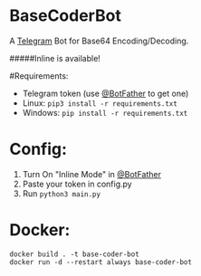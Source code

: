 # BaseCoderBot

A [Telegram](https://telegram.org) Bot for Base64 Encoding/Decoding.

#####Inline is available!

#Requirements:
* Telegram token (use [@BotFather](https://t.me/botfather) to get one)
* Linux: <code>pip3 install -r requirements.txt</code>
* Windows: <code>pip install -r requirements.txt</code>

# Config:
1. Turn On "Inline Mode" in [@BotFather](https://t.me/botfather)
2. Paste your token in config.py
3. Run <code>python3 main.py</code>

# Docker:
```
docker build . -t base-coder-bot 
docker run -d --restart always base-coder-bot 
```